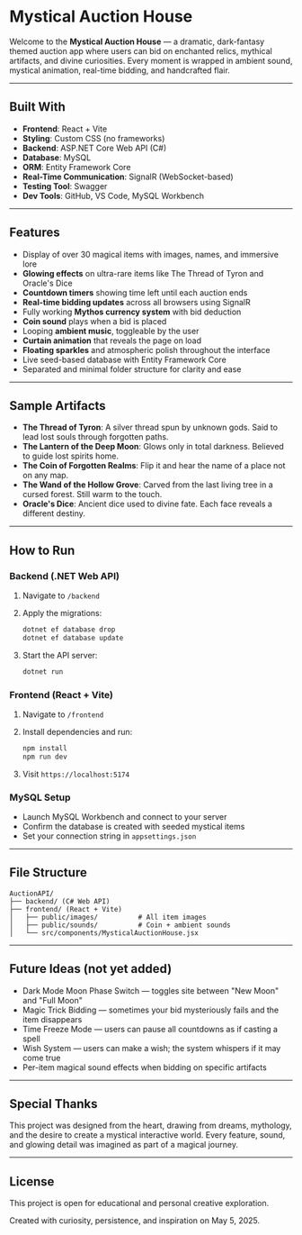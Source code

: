 # Mystical Auction House

Welcome to the **Mystical Auction House** — a dramatic, dark-fantasy themed auction app where users can bid on enchanted relics, mythical artifacts, and divine curiosities. Every moment is wrapped in ambient sound, mystical animation, real-time bidding, and handcrafted flair.

---

## Built With

* **Frontend**: React + Vite
* **Styling**: Custom CSS (no frameworks)
* **Backend**: ASP.NET Core Web API (C#)
* **Database**: MySQL
* **ORM**: Entity Framework Core
* **Real-Time Communication**: SignalR (WebSocket-based)
* **Testing Tool**: Swagger
* **Dev Tools**: GitHub, VS Code, MySQL Workbench

---

## Features

* Display of over 30 magical items with images, names, and immersive lore
* **Glowing effects** on ultra-rare items like The Thread of Tyron and Oracle's Dice
* **Countdown timers** showing time left until each auction ends
* **Real-time bidding updates** across all browsers using SignalR
* Fully working **Mythos currency system** with bid deduction
* **Coin sound** plays when a bid is placed
* Looping **ambient music**, toggleable by the user
* **Curtain animation** that reveals the page on load
* **Floating sparkles** and atmospheric polish throughout the interface
* Live seed-based database with Entity Framework Core
* Separated and minimal folder structure for clarity and ease

---

## Sample Artifacts

* **The Thread of Tyron**: A silver thread spun by unknown gods. Said to lead lost souls through forgotten paths.
* **The Lantern of the Deep Moon**: Glows only in total darkness. Believed to guide lost spirits home.
* **The Coin of Forgotten Realms**: Flip it and hear the name of a place not on any map.
* **The Wand of the Hollow Grove**: Carved from the last living tree in a cursed forest. Still warm to the touch.
* **Oracle's Dice**: Ancient dice used to divine fate. Each face reveals a different destiny.

---

## How to Run

### Backend (.NET Web API)

1. Navigate to `/backend`
2. Apply the migrations:

   ```bash
   dotnet ef database drop
   dotnet ef database update
   ```
3. Start the API server:

   ```bash
   dotnet run
   ```

### Frontend (React + Vite)

1. Navigate to `/frontend`
2. Install dependencies and run:

   ```bash
   npm install
   npm run dev
   ```
3. Visit `https://localhost:5174`

### MySQL Setup

* Launch MySQL Workbench and connect to your server
* Confirm the database is created with seeded mystical items
* Set your connection string in `appsettings.json`

---

## File Structure

```
AuctionAPI/
├── backend/ (C# Web API)
├── frontend/ (React + Vite)
│   ├── public/images/          # All item images
│   ├── public/sounds/          # Coin + ambient sounds
│   └── src/components/MysticalAuctionHouse.jsx
```

---

## Future Ideas (not yet added)

* Dark Mode Moon Phase Switch — toggles site between "New Moon" and "Full Moon"
* Magic Trick Bidding — sometimes your bid mysteriously fails and the item disappears
* Time Freeze Mode — users can pause all countdowns as if casting a spell
* Wish System — users can make a wish; the system whispers if it may come true
* Per-item magical sound effects when bidding on specific artifacts

---

## Special Thanks

This project was designed from the heart, drawing from dreams, mythology, and the desire to create a mystical interactive world. Every feature, sound, and glowing detail was imagined as part of a magical journey.

---

## License

This project is open for educational and personal creative exploration.

Created with curiosity, persistence, and inspiration on May 5, 2025.

